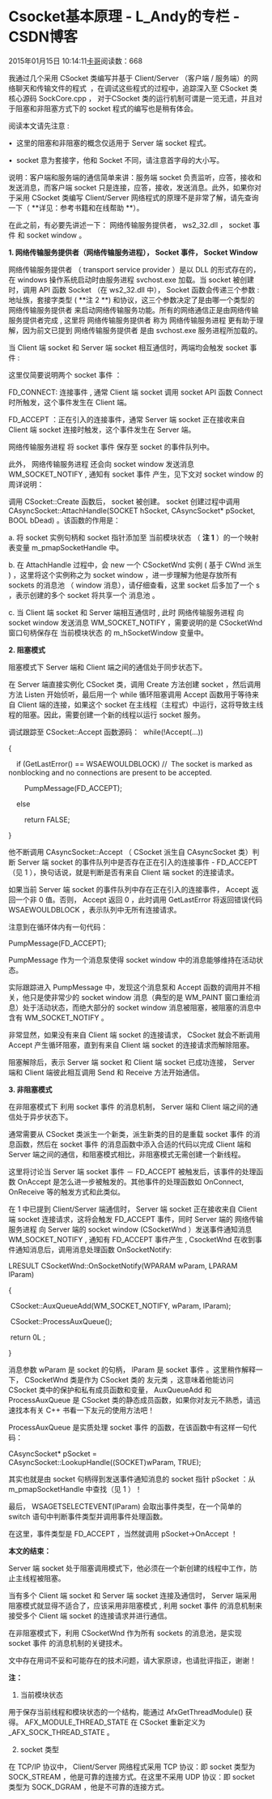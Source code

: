 # Csocket基本原理 - L_Andy的专栏 - CSDN博客

2015年01月15日 10:14:11[卡哥](https://me.csdn.net/L_Andy)阅读数：668



我通过几个采用 CSocket 类编写并基于 Client/Server （客户端 / 服务端）的网络聊天和传输文件的程式  ，在调试这些程式的过程中，追踪深入至 CSocket 类核心源码 SockCore.cpp ， 对于CSocket 类的运行机制可谓是一览无遗，并且对于阻塞和非阻塞方式下的 socket 程式的编写也是稍有体会。

阅读本文请先注意 :

•  这里的阻塞和非阻塞的概念仅适用于 Server 端 socket 程式。

•  socket 意为套接字，他和 Socket 不同，请注意首字母的大小写。

说明：客户端和服务端的通信简单来讲：服务端 socket 负责监听，应答，接收和发送消息，而客户端 socket 只是连接，应答，接收，发送消息。此外，如果你对于采用 CSocket 类编写 Client/Server 网络程式的原理不是非常了解，请先查询一下（ **详见：参考书籍和在线帮助 **）。

在此之前，有必要先讲述一下： 网络传输服务提供者， ws2_32.dll ， socket 事件 和 socket window 。

**1. 网络传输服务提供者（网络传输服务进程）， Socket 事件， Socket Window**

网络传输服务提供者 （ transport service provider ）是以 DLL 的形式存在的，在 windows 操作系统启动时由服务进程 svchost.exe 加载。当 socket 被创建时，调用 API 函数 Socket （在 ws2_32.dll 中）， Socket 函数会传递三个参数 : 地址族，套接字类型 ( **注 2 **) 和协议，这三个参数决定了是由哪一个类型的 网络传输服务提供者 来启动网络传输服务功能。所有的网络通信正是由网络传输服务提供者完成
 , 这里将 网络传输服务提供者 称为 网络传输服务进程 更有助于理解，因为前文已提到 网络传输服务提供者 是由 svchost.exe 服务进程所加载的。

当 Client 端 socket 和 Server 端 socket 相互通信时，两端均会触发 socket 事件 :

这里仅简要说明两个 socket 事件 ：

FD_CONNECT: 连接事件 , 通常 Client 端 socket 调用 socket API 函数 Connect 时所触发，这个事件发生在 Client 端。

FD_ACCEPT ：正在引入的连接事件，通常 Server 端 socket 正在接收来自 Client 端 socket 连接时触发，这个事件发生在 Server 端。

网络传输服务进程 将 socket 事件 保存至 socket 的事件队列中。

此外， 网络传输服务进程 还会向 socket window 发送消息 WM_SOCKET_NOTIFY , 通知有 socket 事件 产生，见下文对 socket window 的周详说明：

调用 CSocket::Create 函数后， socket 被创建。 socket 创建过程中调用 CAsyncSocket::AttachHandle(SOCKET hSocket, CAsyncSocket* pSocket, BOOL bDead) 。该函数的作用是：

a. 将 socket 实例句柄和 socket 指针添加至 当前模块状态 （ **注 1** ）的一个映射表变量 m_pmapSocketHandle 中。

b. 在 AttachHandle 过程中，会 new 一个 CSocketWnd 实例 ( 基于 CWnd 派生 ) ，这里将这个实例称之为 socket window ，进一步理解为他是存放所有 sockets 的消息池 （ window 消息），请仔细查看，这里 socket 后多加了一个 s ，表示创建的多个 socket 将共享一个 消息池 。

c. 当 Client 端 socket 和 Server 端相互通信时 , 此时 网络传输服务进程 向 socket window 发送消息 WM_SOCKET_NOTIFY ，需要说明的是 CSocketWnd 窗口句柄保存在 当前模块状态 的 m_hSocketWindow 变量中。

**2. 阻塞模式**

阻塞模式下 Server 端和 Client 端之间的通信处于同步状态下。

在 Server 端直接实例化 CSocket 类，调用 Create 方法创建 socket ，然后调用方法 Listen 开始侦听，最后用一个 while 循环阻塞调用 Accept 函数用于等待来自 Client 端的连接，如果这个 socket 在主线程（主程式）中运行，这将导致主线程的阻塞。因此，需要创建一个新的线程以运行 socket 服务。

调试跟踪至 CSocket::Accept 函数源码： 
while(!Accept(...)) 

{ 

    if (GetLastError() == WSAEWOULDBLOCK) //  The socket is marked as nonblocking and no connections are present to be accepted. 

        PumpMessage(FD_ACCEPT); 

    else 

        return FALSE; 

}

他不断调用 CAsyncSocket::Accept （ CSocket 派生自 CAsyncSocket 类）判断 Server 端 socket 的事件队列中是否存在正在引入的连接事件 - FD_ACCEPT （见 1 ），换句话说，就是判断是否有来自 Client 端 socket 的连接请求。

如果当前 Server 端 socket 的事件队列中存在正在引入的连接事件， Accept 返回一个非 0 值。否则， Accept 返回 0 ，此时调用 GetLastError 将返回错误代码 WSAEWOULDBLOCK ，表示队列中无所有连接请求。

注意到在循环体内有一句代码：

PumpMessage(FD_ACCEPT);

PumpMessage 作为一个消息泵使得 socket window 中的消息能够维持在活动状态。

实际跟踪进入 PumpMessage 中，发现这个消息泵和 Accept 函数的调用并不相关，他只是使非常少的 socket window 消息（典型的是 WM_PAINT 窗口重绘消息）处于活动状态，而绝大部分的 socket window 消息被阻塞，被阻塞的消息中含有 WM_SOCKET_NOTIFY 。

非常显然，如果没有来自 Client 端 socket 的连接请求， CSocket 就会不断调用 Accept 产生循环阻塞，直到有来自 Client 端 socket 的连接请求而解除阻塞。

阻塞解除后，表示 Server 端 socket 和 Client 端 socket 已成功连接， Server 端和 Client 端彼此相互调用 Send 和 Receive 方法开始通信。

**3. 非阻塞模式**

在非阻塞模式下 利用 socket 事件 的消息机制， Server 端和 Client 端之间的通信处于异步状态下。

通常需要从 CSocket 类派生一个新类，派生新类的目的是重载 socket 事件 的消息函数，然后在 socket 事件 的消息函数中添入合适的代码以完成 Client 端和 Server 端之间的通信，和阻塞模式相比，非阻塞模式无需创建一个新线程。

这里将讨论当 Server 端 socket 事件 － FD_ACCEPT 被触发后，该事件的处理函数 OnAccept 是怎么进一步被触发的。其他事件的处理函数如 OnConnect, OnReceive 等的触发方式和此类似。

在 1 中已提到 Client/Server 端通信时， Server 端 socket 正在接收来自 Client 端 socket 连接请求，这将会触发 FD_ACCEPT 事件，同时 Server 端的 网络传输服务进程 向 Server 端的 socket window (CSocketWnd ）发送事件通知消息 WM_SOCKET_NOTIFY , 通知有 FD_ACCEPT 事件产生 , CsocketWnd 在收到事件通知消息后，调用消息处理函数 OnSocketNotify: 

LRESULT CSocketWnd::OnSocketNotify(WPARAM wParam, LPARAM lParam) 

{ 

 CSocket::AuxQueueAdd(WM_SOCKET_NOTIFY, wParam, lParam); 

 CSocket::ProcessAuxQueue(); 

 return 0L ; 

}

消息参数 wParam 是 socket 的句柄， lParam 是 socket 事件 。这里稍作解释一下， CSocketWnd 类是作为 CSocket 类的 友元类 ，这意味着他能访问 CSocket 类中的保护和私有成员函数和变量， AuxQueueAdd 和 ProcessAuxQueue 是 CSocket 类的静态成员函数，如果你对友元不熟悉，请迅速找本有关 C++ 书看一下友元的使用方法吧！ 

ProcessAuxQueue 是实质处理 socket 事件 的函数，在该函数中有这样一句代码：

CAsyncSocket* pSocket = CAsyncSocket::LookupHandle((SOCKET)wParam, TRUE);

其实也就是由 socket 句柄得到发送事件通知消息的 socket 指针 pSocket ：从 m_pmapSocketHandle 中查找（见 1 ）！

最后， WSAGETSELECTEVENT(lParam) 会取出事件类型，在一个简单的 switch 语句中判断事件类型并调用事件处理函数。 

在这里，事件类型是 FD_ACCEPT ，当然就调用 pSocket->OnAccept ！

**本文的结束：**

Server 端 socket 处于阻塞调用模式下，他必须在一个新创建的线程中工作，防止主线程被阻塞。

当有多个 Client 端 socket 和 Server 端 socket 连接及通信时， Server 端采用阻塞模式就显得不适合了，应该采用非阻塞模式 , 利用 socket 事件 的消息机制来接受多个 Client 端 socket 的连接请求并进行通信。

在非阻塞模式下，利用 CSocketWnd 作为所有 sockets 的消息池，是实现 socket 事件 的消息机制的关键技术。

文中存在用词不妥和可能存在的技术问题，请大家原谅，也请批评指正，谢谢！ 

**注：**

1. 当前模块状态

用于保存当前线程和模块状态的一个结构，能通过 AfxGetThreadModule() 获得。 AFX_MODULE_THREAD_STATE 在 CSocket 重新定义为 _AFX_SOCK_THREAD_STATE 。

2. socket 类型

在 TCP/IP 协议中， Client/Server 网络程式采用 TCP 协议：即 socket 类型为 SOCK_STREAM ，他是可靠的连接方式。在这里不采用 UDP 协议：即 socket 类型为 SOCK_DGRAM ，他是不可靠的连接方式。

